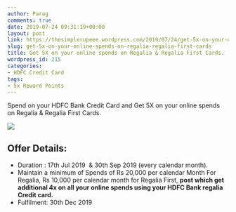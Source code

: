 ```yaml
---
author: Parag
comments: true
date: 2019-07-24 09:31:19+00:00
layout: post
link: https://thesimplerupeee.wordpress.com/2019/07/24/get-5x-on-your-online-spends-on-regalia-regalia-first-cards/
slug: get-5x-on-your-online-spends-on-regalia-regalia-first-cards
title: Get 5X on your online spends on Regalia & Regalia First Cards.
wordpress_id: 215
categories:
- HDFC Credit Card
tags:
- 5x Reward Points
---
```





Spend on your HDFC Bank Credit Card and Get 5X on your online spends on Regalia & Regalia First Cards.





![](https://thesimplerupeee.files.wordpress.com/2020/05/93f8d-get-5x-on-your-online-spends-on-regalia-regalia-first-cards..jpg)





## **Offer Details:**







  * Duration : 17th Jul 2019  & 30th Sep 2019 (every calendar month).
  * Maintain a minimum of Spends of Rs 20,000 per calendar Month For Regalia, Rs 10,000 per calendar month for Regalia First, **post which get additional 4x on all your online spends using your HDFC Bank regalia Credit card.**
  * Fulfilment: 30th Dec 2019



